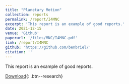 ```yaml
---
title: "Planetary Motion"
collection: reports
permalink: /report/I4MNC
excerpt: 'This report is an example of good reports.'
date: 2021-12-15
venue: 'Github'
paperurl: '/files/MNC/I4MNC.pdf'
link: /report/I4MNC
github: 'https://github.com/benbriel/'
citation: ''
---
```

This report is an example of good reports.

[Download](/files/MNC/I4MNC.pdf){: .btn--research}
